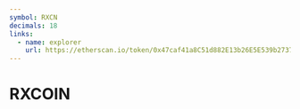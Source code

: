 ```yaml
---
symbol: RXCN
decimals: 18
links:
  - name: explorer
    url: https://etherscan.io/token/0x47caf41a8C51d882E13b26E5E539b2737f227d9e
---
```


# RXCOIN
